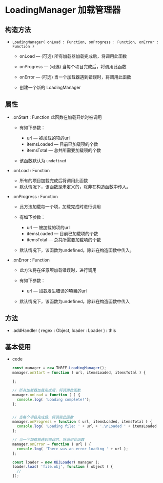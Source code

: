 # LoadingManager 加载管理器

## 构造方法

+ `LoadingManager( onLoad : Function, onProgress : Function, onError : Function )`

  + onLoad — (可选) 所有加载器加载完成后，将调用此函数
  + onProgress — (可选) 当每个项目完成后，将调用此函数
  + onError — (可选) 当一个加载器遇到错误时，将调用此函数

  + 创建一个新的 LoadingManager

## 属性

+ .onStart : Function 此函数在加载开始时被调用

  + 有如下参数：

    + url — 被加载的项的url
    + itemsLoaded — 目前已加载项的个数
    + itemsTotal — 总共所需要加载项的个数

  + 该函数默认为 `undefined`

+ .onLoad : Function

  + 所有的项目加载完成后将调用此函数
  + 默认情况下，该函数是未定义的，除非在构造函数中传入。

+ .onProgress : Function

  + 此方法加载每一个项，加载完成时进行调用
  + 有如下参数：

    + url — 被加载的项的url
    + itemsLoaded — 目前已加载项的个数
    + itemsTotal — 总共所需要加载项的个数

  + 默认情况下，该函数为undefined，除非在构造函数中传入。

+ .onError : Function

  + 此方法将在任意项加载错误时，进行调用

  + 有如下参数：
    + url — 加载发生错误的项目的url

  + 默认情况下，该函数为undefined，除非在构造函数中传入

## 方法

+ .addHandler ( regex : Object, loader : Loader ) : this

## 基本使用

+ code

  ```js
  const manager = new THREE.LoadingManager();
  manager.onStart = function ( url, itemsLoaded, itemsTotal ) {

  };

  // 所有加载器加载完成后，将调用此函数
  manager.onLoad = function ( ) {
    console.log( 'Loading complete!');
  };


  // 当每个项目完成后，将调用此函数
  manager.onProgress = function ( url, itemsLoaded, itemsTotal ) {
    console.log( 'Loading file: ' + url + '.\nLoaded ' + itemsLoaded + ' of ' + itemsTotal + ' files.' );
  };

  // 当一个加载器遇到错误时，将调用此函数
  manager.onError = function ( url ) {
    console.log( 'There was an error loading ' + url );
  };

  const loader = new OBJLoader( manager );
  loader.load( 'file.obj', function ( object ) {
    //
  });
  ```
